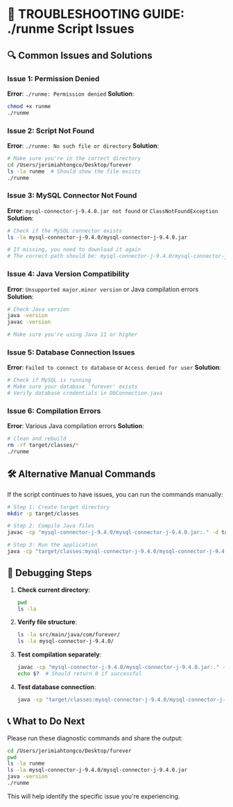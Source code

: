 # 🔧 TROUBLESHOOTING GUIDE: ./runme Script Issues

## 🔍 Common Issues and Solutions

### Issue 1: Permission Denied
**Error**: `./runme: Permission denied`
**Solution**:
```bash
chmod +x runme
./runme
```

### Issue 2: Script Not Found
**Error**: `./runme: No such file or directory`
**Solution**:
```bash
# Make sure you're in the correct directory
cd /Users/jerimiahtongco/Desktop/furever
ls -la runme  # Should show the file exists
./runme
```

### Issue 3: MySQL Connector Not Found
**Error**: `mysql-connector-j-9.4.0.jar not found` or `ClassNotFoundException`
**Solution**:
```bash
# Check if the MySQL connector exists
ls -la mysql-connector-j-9.4.0/mysql-connector-j-9.4.0.jar

# If missing, you need to download it again
# The correct path should be: mysql-connector-j-9.4.0/mysql-connector-j-9.4.0.jar
```

### Issue 4: Java Version Compatibility
**Error**: `Unsupported major.minor version` or Java compilation errors
**Solution**:
```bash
# Check Java version
java -version
javac -version

# Make sure you're using Java 11 or higher
```

### Issue 5: Database Connection Issues
**Error**: `Failed to connect to database` or `Access denied for user`
**Solution**:
```bash
# Check if MySQL is running
# Make sure your database 'furever' exists
# Verify database credentials in DbConnection.java
```

### Issue 6: Compilation Errors
**Error**: Various Java compilation errors
**Solution**:
```bash
# Clean and rebuild
rm -rf target/classes/*
./runme
```

## 🛠️ Alternative Manual Commands

If the script continues to have issues, you can run the commands manually:

```bash
# Step 1: Create target directory
mkdir -p target/classes

# Step 2: Compile Java files
javac -cp "mysql-connector-j-9.4.0/mysql-connector-j-9.4.0.jar:." -d target/classes src/main/java/com/furever/*.java src/main/java/com/furever/*/*.java

# Step 3: Run the application
java -cp "target/classes:mysql-connector-j-9.4.0/mysql-connector-j-9.4.0.jar" com.furever.MainMenu
```

## 🔧 Debugging Steps

1. **Check current directory**:
   ```bash
   pwd
   ls -la
   ```

2. **Verify file structure**:
   ```bash
   ls -la src/main/java/com/furever/
   ls -la mysql-connector-j-9.4.0/
   ```

3. **Test compilation separately**:
   ```bash
   javac -cp "mysql-connector-j-9.4.0/mysql-connector-j-9.4.0.jar:." -d target/classes src/main/java/com/furever/*.java src/main/java/com/furever/*/*.java
   echo $?  # Should return 0 if successful
   ```

4. **Test database connection**:
   ```bash
   java -cp "target/classes:mysql-connector-j-9.4.0/mysql-connector-j-9.4.0.jar" com.furever.test.TestUserData
   ```

## 📞 What to Do Next

Please run these diagnostic commands and share the output:

```bash
cd /Users/jerimiahtongco/Desktop/furever
pwd
ls -la runme
ls -la mysql-connector-j-9.4.0/mysql-connector-j-9.4.0.jar
java -version
./runme
```

This will help identify the specific issue you're experiencing.